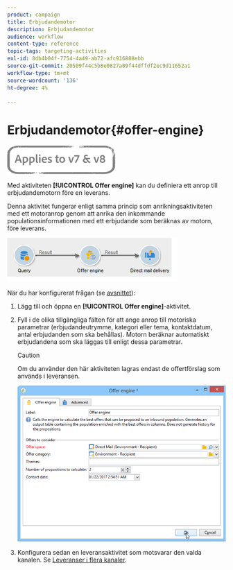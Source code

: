 ```yaml
---
product: campaign
title: Erbjudandemotor
description: Erbjudandemotor
audience: workflow
content-type: reference
topic-tags: targeting-activities
exl-id: 8db4b04f-7754-4a49-ab72-afc916888ebb
source-git-commit: 20509f44c5b8e0827a09f44dffdf2ec9d11652a1
workflow-type: tm+mt
source-wordcount: '136'
ht-degree: 4%

---
```


# Erbjudandemotor{#offer-engine}

![](../../assets/common.svg)

Med aktiviteten **[!UICONTROL Offer engine]** kan du definiera ett anrop till erbjudandemotorn före en leverans.

Denna aktivitet fungerar enligt samma princip som anrikningsaktiviteten med ett motoranrop genom att anrika den inkommande populationsinformationen med ett erbjudande som beräknas av motorn, före leverans.

![](assets/int_offerengine_activity2.png)

När du har konfigurerat frågan (se [avsnittet](query.md)):

1. Lägg till och öppna en **[!UICONTROL Offer engine]**-aktivitet.
1. Fyll i de olika tillgängliga fälten för att ange anrop till motoriska parametrar (erbjudandeutrymme, kategori eller tema, kontaktdatum, antal erbjudanden som ska behållas). Motorn beräknar automatiskt erbjudandena som ska läggas till enligt dessa parametrar.

   >[!CAUTION]
   >
   >Om du använder den här aktiviteten lagras endast de offertförslag som används i leveransen.

   ![](assets/int_offerengine_activity1.png)

1. Konfigurera sedan en leveransaktivitet som motsvarar den valda kanalen. Se [Leveranser i flera kanaler](cross-channel-deliveries.md).
